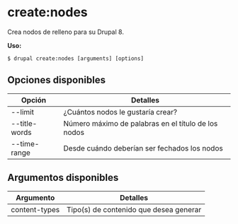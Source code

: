 # create:nodes
Crea nodos de relleno para su Drupal 8.

**Uso:**
```
$ drupal create:nodes [arguments] [options]
```

## Opciones disponibles
Opción | Detalles
-------|-------------
--limit | ¿Cuántos nodos le gustaría crear?
--title-words | Número máximo de palabras en el título de los nodos
--time-range | Desde cuándo deberían ser fechados los nodos

## Argumentos disponibles
Argumento | Detalles
---------|-------------
content-types | Tipo(s) de contenido que desea generar
